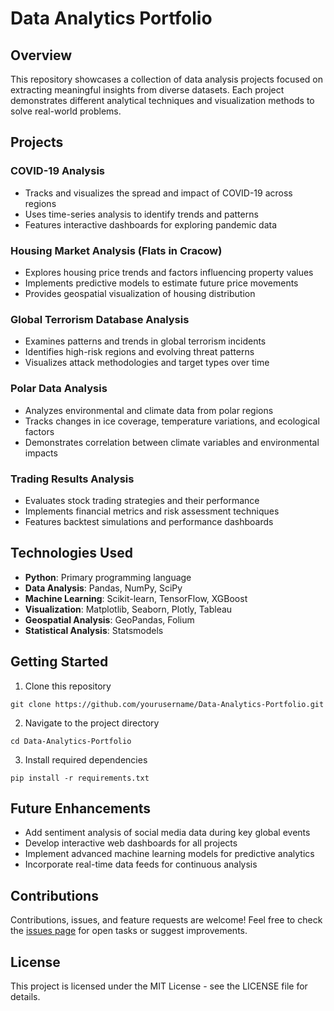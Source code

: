 # Data Analytics Portfolio

## Overview
This repository showcases a collection of data analysis projects focused on extracting meaningful insights from diverse datasets. Each project demonstrates different analytical techniques and visualization methods to solve real-world problems.

## Projects

### COVID-19 Analysis
- Tracks and visualizes the spread and impact of COVID-19 across regions
- Uses time-series analysis to identify trends and patterns
- Features interactive dashboards for exploring pandemic data

### Housing Market Analysis (Flats in Cracow)
- Explores housing price trends and factors influencing property values
- Implements predictive models to estimate future price movements
- Provides geospatial visualization of housing distribution

### Global Terrorism Database Analysis
- Examines patterns and trends in global terrorism incidents
- Identifies high-risk regions and evolving threat patterns
- Visualizes attack methodologies and target types over time

### Polar Data Analysis
- Analyzes environmental and climate data from polar regions
- Tracks changes in ice coverage, temperature variations, and ecological factors
- Demonstrates correlation between climate variables and environmental impacts

### Trading Results Analysis
- Evaluates stock trading strategies and their performance
- Implements financial metrics and risk assessment techniques
- Features backtest simulations and performance dashboards

## Technologies Used
- **Python**: Primary programming language
- **Data Analysis**: Pandas, NumPy, SciPy
- **Machine Learning**: Scikit-learn, TensorFlow, XGBoost
- **Visualization**: Matplotlib, Seaborn, Plotly, Tableau
- **Geospatial Analysis**: GeoPandas, Folium
- **Statistical Analysis**: Statsmodels

## Getting Started
1. Clone this repository
```
git clone https://github.com/yourusername/Data-Analytics-Portfolio.git
```
2. Navigate to the project directory
```
cd Data-Analytics-Portfolio
```
3. Install required dependencies
```
pip install -r requirements.txt
```

## Future Enhancements
- Add sentiment analysis of social media data during key global events
- Develop interactive web dashboards for all projects
- Implement advanced machine learning models for predictive analytics
- Incorporate real-time data feeds for continuous analysis

## Contributions
Contributions, issues, and feature requests are welcome! Feel free to check the [issues page](https://github.com/yourusername/Data-Analytics-Portfolio/issues) for open tasks or suggest improvements.

## License
This project is licensed under the MIT License - see the LICENSE file for details. 
